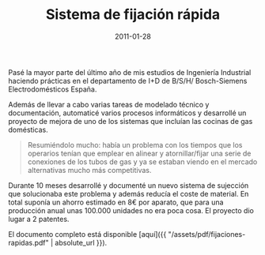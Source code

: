 ﻿---
layout: post
title: Sistema de fijación rápida
date: 2011-01-28
description: PFC de Ingeniería Industrial
img: assets/img/cover/pfc.png
video: fwqJoXIlZEA
tags: [Cosas]
words: 1 minuto
status: published
---

Pasé la mayor parte del último año de mis estudios de Ingeniería Industrial haciendo prácticas en el departamento de I+D de B/S/H/ Bosch-Siemens Electrodomésticos España.

Además de llevar a cabo varias tareas de modelado técnico y documentación, automaticé varios procesos informáticos y desarrollé un proyecto de mejora de uno de los sistemas que incluían las cocinas de gas domésticas.

<blockquote>Resumiéndolo mucho: había un problema con los tiempos que los operarios tenían que emplear en alinear y atornillar/fijar una serie de conexiones de los tubos de gas y ya se estaban viendo en el mercado alternativas mucho más competitivas.</blockquote>

Durante 10 meses desarrollé y documenté un nuevo sistema de sujección que solucionaba este problema y además reducía el coste de material. En total suponía un ahorro estimado en 8€ por aparato, que para una producción anual unas 100.000 unidades no era poca cosa. El proyecto dio lugar a 2 patentes.

El documento completo está disponible [aquí]({{ "/assets/pdf/fijaciones-rapidas.pdf" | absolute_url }}).